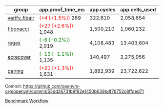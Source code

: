 | group | app.proof_time_ms | app.cycles | app.cells_used | leaf.proof_time_ms | leaf.cycles | leaf.cells_used |
| -- | -- | -- | -- | -- | -- | -- |
| [verify_fibair](https://github.com/openvm-org/openvm/blob/benchmark-results/benchmarks-pr/2066/verify_fibair-55dd26731b9f82e1450b639bdf78752c8ffded71.md) |<span style='color: red'>(+4 [+1.5%])</span> 269 |  322,610 |  2,058,654 |- | - | - |
| [fibonacci](https://github.com/openvm-org/openvm/blob/benchmark-results/benchmarks-pr/2066/fibonacci-55dd26731b9f82e1450b639bdf78752c8ffded71.md) |<span style='color: red'>(+27 [+2.6%])</span> 1,048 |  1,500,210 |  1,060,232 |- | - | - |
| [regex](https://github.com/openvm-org/openvm/blob/benchmark-results/benchmarks-pr/2066/regex-55dd26731b9f82e1450b639bdf78752c8ffded71.md) |<span style='color: green'>(-6 [-0.2%])</span> 2,919 |  4,108,483 |  13,403,604 |- | - | - |
| [ecrecover](https://github.com/openvm-org/openvm/blob/benchmark-results/benchmarks-pr/2066/ecrecover-55dd26731b9f82e1450b639bdf78752c8ffded71.md) |<span style='color: green'>(-13 [-1.1%])</span> 1,135 |  140,497 |  2,275,056 |- | - | - |
| [pairing](https://github.com/openvm-org/openvm/blob/benchmark-results/benchmarks-pr/2066/pairing-55dd26731b9f82e1450b639bdf78752c8ffded71.md) |<span style='color: red'>(+21 [+1.3%])</span> 1,631 |  1,882,939 |  23,722,622 |- | - | - |


Commit: https://github.com/openvm-org/openvm/commit/55dd26731b9f82e1450b639bdf78752c8ffded71

[Benchmark Workflow](https://github.com/openvm-org/openvm/actions/runs/17281349092)
